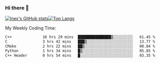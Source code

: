 ### Hi there 👋
[![lnex's GitHub stats](https://github-readme-stats.vercel.app/api?username=lnexenl&count_private=true&show_icons=true)](https://github.com/anuraghazra/github-readme-stats)[![Top Langs](https://github-readme-stats.vercel.app/api/top-langs/?username=lnexenl&layout=compact&langs_count=8&exclude_repo=32-bit-MIPS-CPU)](https://github.com/anuraghazra/github-readme-stats)

My Weekly Coding Time:
<!--START_SECTION:waka-->

```txt
C++              16 hrs 29 mins  ███████████████▒░░░░░░░░░   61.45 %
C                3 hrs 42 mins   ███▒░░░░░░░░░░░░░░░░░░░░░   13.77 %
CMake            2 hrs 22 mins   ██▒░░░░░░░░░░░░░░░░░░░░░░   08.84 %
Python           1 hrs 34 mins   █▒░░░░░░░░░░░░░░░░░░░░░░░   05.85 %
C++ Header       0 hrs 54 mins   █░░░░░░░░░░░░░░░░░░░░░░░░   03.35 %
```

<!--END_SECTION:waka-->

